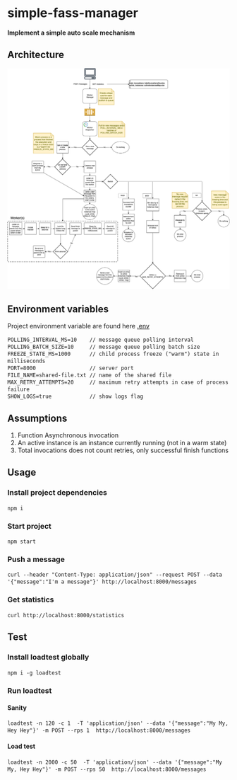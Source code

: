 # simple-fass-manager
**Implement a simple auto scale mechanism**
## Architecture
![Architecture](assets/images/solutionArchitecture.png)

## Environment variables
Project environment variable are found here [.env](.env)
```
POLLING_INTERVAL_MS=10    // message queue polling interval
POLLING_BATCH_SIZE=10     // message queue polling batch size
FREEZE_STATE_MS=1000      // child process freeze ("warm") state in milliseconds
PORT=8000                 // server port     
FILE_NAME=shared-file.txt // name of the shared file
MAX_RETRY_ATTEMPTS=20     // maximum retry attempts in case of process failure
SHOW_LOGS=true            // show logs flag
```

## Assumptions
1. Function Asynchronous invocation
2. An active instance is an instance currently running (not in a warm state)
3. Total invocations does not count retries, only successful finish functions


## Usage
### Install project dependencies
```
npm i
```
### Start project
```
npm start
```
### Push a message
```
curl --header "Content-Type: application/json" --request POST --data '{"message":"I'm a message"}' http://localhost:8000/messages
```
### Get statistics
```
curl http://localhost:8000/statistics
```
## Test
### Install loadtest globally
``
npm i -g loadtest
``
### Run loadtest
#### Sanity
```
loadtest -n 120 -c 1  -T 'application/json' --data '{"message":"My My, Hey Hey"}' -m POST --rps 1  http://localhost:8000/messages
```
#### Load test
```
loadtest -n 2000 -c 50  -T 'application/json' --data '{"message":"My My, Hey Hey"}' -m POST --rps 50  http://localhost:8000/messages
```